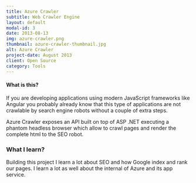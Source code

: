 ```yaml
---
title: Azure Crawler
subtitle: Web Crawler Engine
layout: default
modal-id: 3
date: 2013-08-13
img: azure-crawler.png
thumbnail: azure-crawler-thumbnail.jpg
alt: Azure Crawler
project-date: August 2013
client: Open Source
category: Tools
---
```


#### What is this?
If you are developing applications using  modern JavaScript frameworks like Angular you probably already know that this type of applications are not crawlable by search engine robots without a couple of extra steps.

Azure Crawler exposes an API built on top of ASP .NET executing a phantom headless browser which allow to crawl pages and render the complete html to the SEO robot.

### What I learn?
Building this project I learn a lot about SEO and how Google index and rank our pages.
I learn a lot as well about the internal of Azure and its app service.

